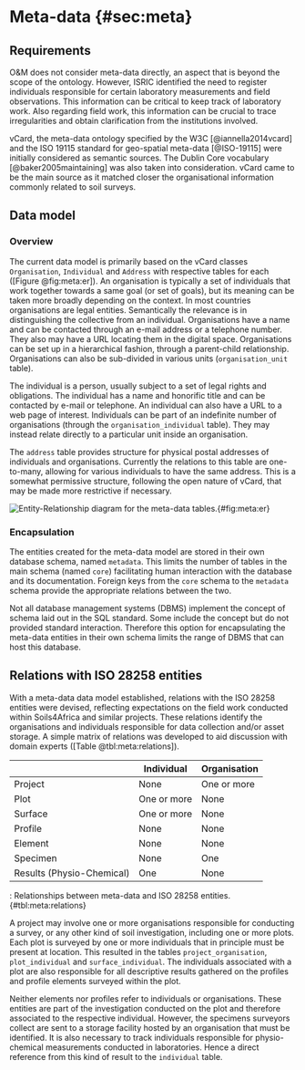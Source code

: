 Meta-data {#sec:meta}
=====================

Requirements
------------

O&M does not consider meta-data directly, an aspect that is beyond the scope of
the ontology. However, ISRIC identified the need to register individuals
responsible for certain laboratory measurements and field observations. This
information can be critical to keep track of laboratory work. Also regarding
field work, this information can be crucial to trace irregularities and obtain
clarification from the institutions involved. 

vCard, the meta-data ontology specified by the W3C [@iannella2014vcard] and the
ISO 19115 standard for geo-spatial meta-data [@ISO-19115] were initially
considered as semantic sources.  The Dublin Core vocabulary
[@baker2005maintaining] was also taken into consideration. vCard came to be the
main source as it matched closer the organisational information commonly related
to soil surveys.

Data model
----------

### Overview

The current data model is primarily based on the vCard classes `Organisation`,
`Individual` and `Address` with respective tables for each ([Figure
@fig:meta:er]). An organisation is typically a set of individuals that work
together towards a same goal (or set of goals), but its meaning can be taken
more broadly depending on the context. In most countries organisations are legal
entities.  Semantically the relevance is in distinguishing the collective from
an individual. Organisations have a name and can be contacted through an e-mail
address or a telephone number. They also may have a URL locating them in the
digital space. Organisations can be set up in a hierarchical fashion, through a
parent-child relationship. Organisations can also be sub-divided in various
units (`organisation_unit` table).

The individual is a person, usually subject to a set of legal rights and
obligations. The individual has a name and honorific title and can be contacted
by e-mail or telephone. An individual can also have a URL to a web page of
interest. Individuals can be part of an indefinite number of organisations
(through the `organisation_individual` table). They may instead relate directly
to a particular unit inside an organisation.

The `address` table provides structure for physical postal addresses of
individuals and organisations. Currently the relations to this table are
one-to-many, allowing for various individuals to have the same address. This is
a somewhat permissive structure, following the open nature of vCard, that may be
made more restrictive if necessary.

![Entity-Relationship diagram for the meta-data tables.](diagrams/meta-data.png){#fig:meta:er}


### Encapsulation

The entities created for the meta-data model are stored in their own database
schema, named `metadata`. This limits the number of tables in the main schema
(named `core`) facilitating human interaction with the database and its
documentation. Foreign keys from the `core` schema to the `metadata` schema
provide the appropriate relations between the two.

Not all database management systems (DBMS) implement the concept of schema laid
out in the SQL standard. Some include the concept but do not provided standard
interaction. Therefore this option for encapsulating the meta-data entities in
their own schema limits the range of DBMS that can host this database.


Relations with ISO 28258 entities
-------------------------

With a meta-data data model established, relations with the ISO 28258 entities
were devised, reflecting expectations on the field work conducted within
Soils4Africa and similar projects. These relations identify the organisations
and individuals responsible for data collection and/or asset storage. A simple
matrix of relations was developed to aid discussion with domain experts ([Table
@tbl:meta:relations]).

|          | Individual  | Organisation |
|----------|-------------|--------------|  
| Project  | None        | One or more  | 
| Plot     | One or more | None         |
| Surface  | One or more | None         |
| Profile  | None        | None         |
| Element  | None        | None         |
| Specimen | None        | One          |
| Results (Physio-Chemical)  | One      | None            |  

: Relationships between meta-data and ISO 28258 entities. {#tbl:meta:relations}

A project may involve one or more organisations responsible for conducting a
survey, or any other kind of soil investigation, including one or more plots.
Each plot is surveyed by one or more individuals that in principle must be
present at location. This resulted in the tables `project_organisation`,
`plot_individual` and `surface_individual`. The individuals associated with a
plot are also responsible for all descriptive results gathered on the profiles
and profile elements surveyed within the plot.

Neither elements nor profiles refer to individuals or organisations. These
entities are part of the investigation conducted on the plot and therefore
associated to the respective individual. However, the specimens surveyors
collect are sent to a storage facility hosted by an organisation that must be
identified.  It is also necessary to track individuals responsible for
physio-chemical measurements conducted in laboratories. Hence a direct reference
from this kind of result to the `individual` table.   




 
